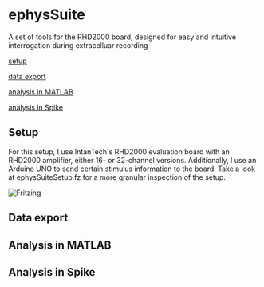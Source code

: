 # ephysSuite
A set of tools for the RHD2000 board, designed for easy and intuitive interrogation during extracelluar recording 

<a href="#setup">setup</a>

<a href="#export">data export</a>

<a href="#matlab">analysis in MATLAB</a>

<a href="#Spike">analysis in Spike</a>


<a name="setup">
<h2>Setup</h2> 
For this setup, I use IntanTech's RHD2000 evaluation board with an RHD2000 amplifier, either 16- or 32-channel versions. Additionally, I use an Arduino UNO to send certain stimulus information to the board. Take a look at ephysSuiteSetup.fz for a more granular inspection of the setup.
 
 
 ![Fritzing](https://github.com/zeebie15/ephysSuite/blob/master/ephysSuiteSetup_bb.png?raw=true)
 
 
</a>

<a name="export">
<h2>Data export</h2>
</a>



<a name="matlab">
<h2>Analysis in MATLAB</h2>
</a>

<a name="Spike">
<h2>Analysis in Spike</h2>
</a>
